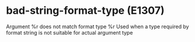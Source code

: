 # bad-string-format-type (E1307)

Argument %r does not match format type %r Used when a type required by
format string is not suitable for actual argument type
